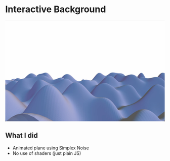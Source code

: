 # Interactive Background

![image](../docs/wave.jpg)

## What I did

- Animated plane using Simplex Noise
- No use of shaders (just plain JS)
